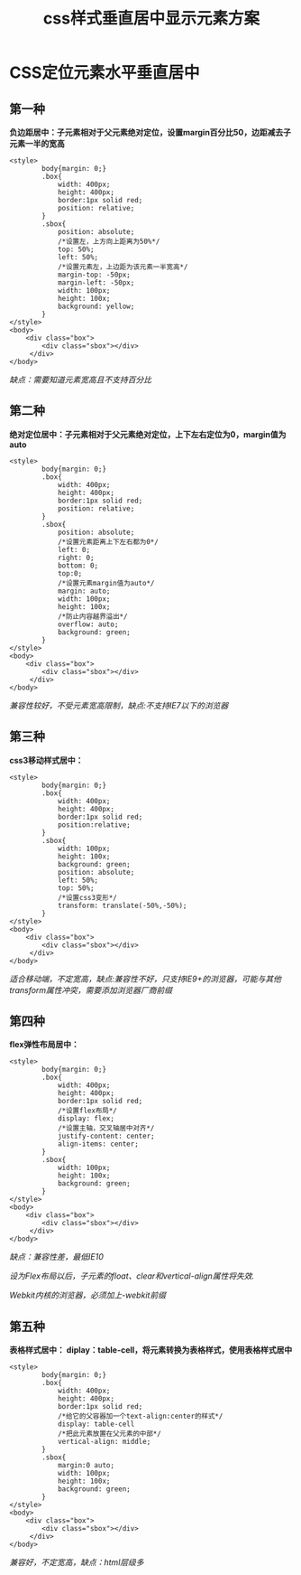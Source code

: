 ﻿---
title: css样式垂直居中显示元素方案
---

# CSS定位元素水平垂直居中
## 第一种
**负边距居中：子元素相对于父元素绝对定位，设置margin百分比50，边距减去子元素一半的宽高**

<!--more-->

```
<style>
        body{margin: 0;}
        .box{
            width: 400px;
            height: 400px;
            border:1px solid red;
            position: relative;
        }
        .sbox{
            position: absolute;
            /*设置左，上方向上距离为50%*/
            top: 50%;
            left: 50%;
            /*设置元素左，上边距为该元素一半宽高*/
            margin-top: -50px;
            margin-left: -50px;
            width: 100px;
            height: 100x;
            background: yellow;
        }
</style>
<body>
    <div class="box">
        <div class="sbox"></div>
     </div>
</body>

```
*缺点：需要知道元素宽高且不支持百分比*

## 第二种
**绝对定位居中：子元素相对于父元素绝对定位，上下左右定位为0，margin值为auto**
```
<style>
        body{margin: 0;}
        .box{
            width: 400px;
            height: 400px;
            border:1px solid red;
            position: relative;
        }
        .sbox{
            position: absolute;
            /*设置元素距离上下左右都为0*/
            left: 0;
            right: 0;
            bottom: 0;
            top:0;
            /*设置元素margin值为auto*/
            margin: auto;
            width: 100px;
            height: 100x;
            /*防止内容越界溢出*/
            overflow: auto; 
            background: green;
        }
</style>
<body>
    <div class="box">
        <div class="sbox"></div>
     </div>
</body>
```
*兼容性较好，不受元素宽高限制，缺点:不支持IE7以下的浏览器*

## 第三种
**css3移动样式居中：**
```
<style>
        body{margin: 0;}
        .box{
            width: 400px;
            height: 400px;
            border:1px solid red;
            position:relative;
        }
        .sbox{
            width: 100px;
            height: 100x;
            background: green;
            position: absolute;
            left: 50%;
            top: 50%;
            /*设置css3变形*/
            transform: translate(-50%,-50%);
        }
</style>
<body>
    <div class="box">
        <div class="sbox"></div>
     </div>
</body>
```
*适合移动端，不定宽高，缺点:兼容性不好，只支持IE9+的浏览器，可能与其他transform属性冲突，需要添加浏览器厂商前缀*

## 第四种
**flex弹性布局居中：**
```
<style>
        body{margin: 0;}
        .box{
            width: 400px;
            height: 400px;
            border:1px solid red;
            /*设置flex布局*/
            display: flex;
            /*设置主轴，交叉轴居中对齐*/
            justify-content: center;
            align-items: center;
        }
        .sbox{
            width: 100px;
            height: 100x;
            background: green;
        }
</style>
<body>
    <div class="box">
        <div class="sbox"></div>
     </div>
</body>    

```
*缺点：兼容性差，最低IE10*

*设为Flex布局以后，子元素的float、clear和vertical-align属性将失效.*

*Webkit内核的浏览器，必须加上-webkit前缀*

## 第五种
**表格样式居中： diplay：table-cell，将元素转换为表格样式，使用表格样式居中**
```
<style>
        body{margin: 0;}
        .box{
            width: 400px;
            height: 400px;
            border:1px solid red;
            /*给它的父容器加一个text-align:center的样式*/
            display: table-cell
            /*把此元素放置在父元素的中部*/
            vertical-align: middle;
        }
        .sbox{
            margin:0 auto;
            width: 100px;
            height: 100x;
            background: green;
        }
</style>
<body>
    <div class="box">
        <div class="sbox"></div>
     </div>
</body>

```
*兼容好，不定宽高，缺点：html层级多*